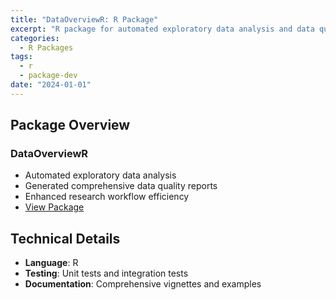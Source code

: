 ```yaml
---
title: "DataOverviewR: R Package"
excerpt: "R package for automated exploratory data analysis and data quality reporting. Streamlines research workflow with comprehensive data profiling."
categories:
  - R Packages
tags:
  - r
  - package-dev
date: "2024-01-01"
---
```


## Package Overview

### DataOverviewR

- Automated exploratory data analysis
- Generated comprehensive data quality reports
- Enhanced research workflow efficiency
- [View Package](https://github.com/heba-razzak/DataOverviewR)

## Technical Details

- **Language**: R
- **Testing**: Unit tests and integration tests
- **Documentation**: Comprehensive vignettes and examples
